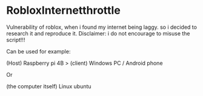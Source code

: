 # RobloxInternetthrottle
Vulnerability of roblox, when i found my internet being laggy. so i decided to research it and reproduce it.    Disclaimer: i do not encourage to misuse the script!!!

   Can be used for example:

   (Host) Raspberry pi 4B > (client) Windows PC / Android phone

   Or

   (the computer itself) Linux ubuntu
